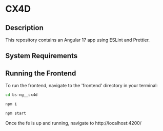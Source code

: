 # CX4D

## Description

This repository contains an Angular 17 app using ESLint and Prettier.


## System Requirements

## Running the Frontend

To run the frontend, navigate to the 'frontend' directory in your terminal:

```bash
cd bs-ng__cx4d
```

```bash
npm i
```

```bash
npm start
```
Once the fe is up and running, navigate to http://localhost:4200/
